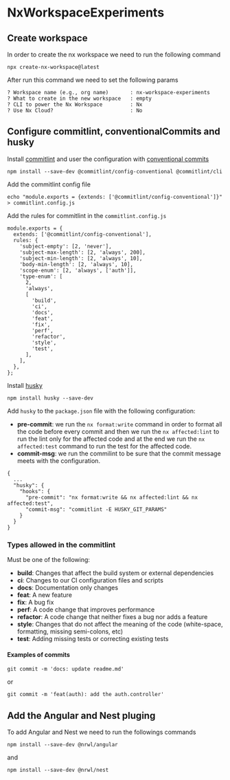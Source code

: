 # NxWorkspaceExperiments

## Create workspace

In order to create the nx workspace we need to run the following command

```
npx create-nx-workspace@latest
```

After run this command we need to set the following params

```
? Workspace name (e.g., org name)       : nx-workspace-experiments
? What to create in the new workspace   : empty
? CLI to power the Nx Workspace         : Nx
? Use Nx Cloud?                         : No
```

## Configure commitlint, conventionalCommits and husky

Install [commitlint](https://github.com/conventional-changelog/commitlint) and user the configuration with [conventional commits](https://www.conventionalcommits.org/en/)

```
npm install --save-dev @commitlint/config-conventional @commitlint/cli
```

Add the commitlint config file

```
echo "module.exports = {extends: ['@commitlint/config-conventional']}" > commitlint.config.js
```

Add the rules for commitlint in the `commitlint.config.js`

```
module.exports = {
  extends: ['@commitlint/config-conventional'],
  rules: {
    'subject-empty': [2, 'never'],
    'subject-max-length': [2, 'always', 200],
    'subject-min-length': [2, 'always', 10],
    'body-min-length': [2, 'always', 10],
    'scope-enum': [2, 'always', ['auth']],
    'type-enum': [
      2,
      'always',
      [
        'build',
        'ci',
        'docs',
        'feat',
        'fix',
        'perf',
        'refactor',
        'style',
        'test',
      ],
    ],
  },
};

```

Install [husky](https://github.com/typicode/husky)

```
npm install husky --save-dev
```

Add `husky` to the `package.json` file with the following configuration:

- **pre-commit**: we run the `nx format:write` command in order to format all the code before every commit and then we run the `nx affected:lint` to run the lint only for the affected code and at the end we run the `nx affected:test` command to run the test for the affected code.
- **commit-msg**: we run the commilint to be sure that the commit message meets with the configuration.

```
{
  ...
  "husky": {
    "hooks": {
      "pre-commit": "nx format:write && nx affected:lint && nx affected:test",
      "commit-msg": "commitlint -E HUSKY_GIT_PARAMS"
    }
  }
}
```

### Types allowed in the commitlint

Must be one of the following:

- **build**: Changes that affect the build system or external dependencies
- **ci**: Changes to our CI configuration files and scripts
- **docs**: Documentation only changes
- **feat**: A new feature
- **fix**: A bug fix
- **perf**: A code change that improves performance
- **refactor**: A code change that neither fixes a bug nor adds a feature
- **style**: Changes that do not affect the meaning of the code (white-space, formatting, missing semi-colons, etc)
- **test**: Adding missing tests or correcting existing tests

#### Examples of commits

```
git commit -m 'docs: update readme.md'
```

or

```
git commit -m 'feat(auth): add the auth.controller'
```

## Add the Angular and Nest pluging

To add Angular and Nest we need to run the followings commands

```
npm install --save-dev @nrwl/angular
```

and

```
npm install --save-dev @nrwl/nest
```
